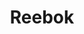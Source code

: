 ---
title: "Reebok"
url: /bangalore/reebok-100-feet-road-hal-2nd-stage-indiranagar-bengaluru/
shop: Kleidung
---